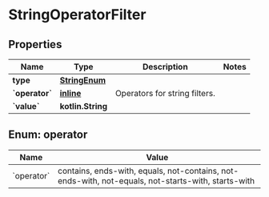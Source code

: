 
# StringOperatorFilter

## Properties
| Name | Type | Description | Notes |
| ------------ | ------------- | ------------- | ------------- |
| **type** | [**StringEnum**](StringEnum.md) |  |  |
| **&#x60;operator&#x60;** | [**inline**](#&#x60;Operator&#x60;) | Operators for string filters. |  |
| **&#x60;value&#x60;** | **kotlin.String** |  |  |


<a id="`Operator`"></a>
## Enum: operator
| Name | Value |
| ---- | ----- |
| &#x60;operator&#x60; | contains, ends-with, equals, not-contains, not-ends-with, not-equals, not-starts-with, starts-with |



